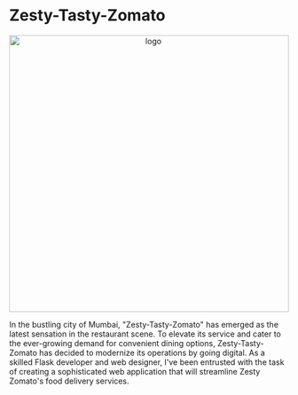# Zesty-Tasty-Zomato

<p align = "center" >
  <img src="https://www.freewebheaders.com/wp-content/gallery/food/food-dishes-header.jpg" alt="logo" width="100%" height="500">
</p>

In the bustling city of Mumbai, "Zesty-Tasty-Zomato" has emerged as the latest sensation in the restaurant scene. To elevate its service and cater to the ever-growing demand for convenient dining options, Zesty-Tasty-Zomato has decided to modernize its operations by going digital. As a skilled Flask developer and web designer, I've been entrusted with the task of creating a sophisticated web application that will streamline Zesty Zomato's food delivery services.
